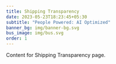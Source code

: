 ```yaml
---
title: Shipping Transparency
date: 2023-05-23T18:23:45+05:30
subtitle: "People Powered: AI Optimized"
banner_bg: img/banner-bg.svg
bus_image: img/bus.svg
order: 1
---
```


Content for Shipping Transparency page.
